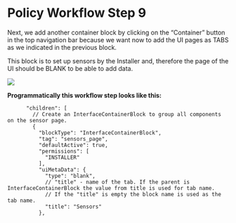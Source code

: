 # Policy Workflow Step 9

Next, we add another container block by clicking on the “Container” button in the top navigation bar because we want now to add the UI pages as TABS as we indicated in the previous block.

This block is to set up sensors by the Installer and, therefore the page of the UI should be BLANK to be able to add data.

![](https://i.imgur.com/gA9WNWl.png)

**Programmatically this workflow step looks like this:**

```
      "children": [
        // Create an InterfaceContainerBlock to group all components on the sensor page.
        {
          "blockType": "InterfaceContainerBlock",
          "tag": "sensors_page",
          "defaultActive": true,
          "permissions": [
            "INSTALLER"
          ],
          "uiMetaData": {
            "type": "blank",
            // "title" - name of the tab. If the parent is InterfaceContainerBlock the value from title is used for tab name.
            // If the "title" is empty the block name is used as the tab name.
            "title": "Sensors"
          },
```
